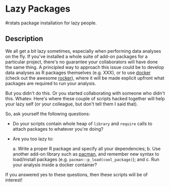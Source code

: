 # Lazy Packages

#rstats package installation for lazy people.

## Description

We all get a bit lazy sometimes, especially when performing data analyses on the fly. If you've installed a whole suite of add-on packages for a particular project, there's no guarantee your collaborators will have done the same thing. A principled way to approach this issue could be to develop data analyses as R packages themselves (e.g. XXX), or to use [docker](https://www.docker.com/) (check out the awesome [rocker](https://github.com/rocker-org/rocker)), where it will be made explicit upfront what packages are required to run your analysis.

But you didn't do this. Or you started collaborating with someone who didn't this. Whatev. Here's where these couple of scripts hacked together will help your lazy self (or your colleague, but don't tell them I said that).

So, ask yourself the following questions:

- Do your scripts contain whole heap of `library` and `require` calls to attach packages to whatever you're doing?
- Are you too lazy to:

	a. Write a proper R package and specify all your dependencies;
    b. Use another add-on library such as [pacman](https://github.com/trinker/pacman), and remember new syntax to load/install packages (e.g. `pacman::p_load(cool_package)`); and
	c. Run your analysis inside a docker container?
	
If you answered yes to these questions, then these scripts will be of interest!
